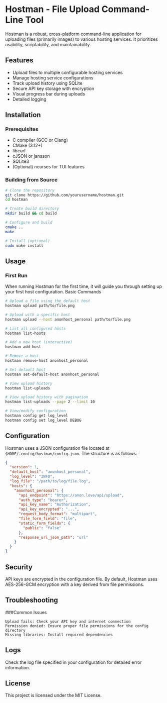 # Hostman - File Upload Command-Line Tool

Hostman is a robust, cross-platform command-line application for uploading files (primarily images) to various hosting services. It prioritizes usability, scriptability, and maintainability.

## Features

- Upload files to multiple configurable hosting services
- Manage hosting service configurations
- Track upload history using SQLite
- Secure API key storage with encryption
- Visual progress bar during uploads
- Detailed logging

## Installation

### Prerequisites

- C compiler (GCC or Clang)
- CMake (3.12+)
- libcurl
- cJSON or jansson
- SQLite3
- (Optional) ncurses for TUI features

### Building from Source

```bash
# Clone the repository
git clone https://github.com/yourusername/hostman.git
cd hostman

# Create build directory
mkdir build && cd build

# Configure and build
cmake ..
make

# Install (optional)
sudo make install
```

## Usage
### First Run

When running Hostman for the first time, it will guide you through setting up your first host configuration.
Basic Commands
```bash
# Upload a file using the default host
hostman upload path/to/file.png

# Upload with a specific host
hostman upload --host anonhost_personal path/to/file.png

# List all configured hosts
hostman list-hosts

# Add a new host (interactive)
hostman add-host

# Remove a host
hostman remove-host anonhost_personal

# Set default host
hostman set-default-host anonhost_personal

# View upload history
hostman list-uploads

# View upload history with pagination
hostman list-uploads --page 2 --limit 10

# View/modify configuration
hostman config get log_level
hostman config set log_level DEBUG
```

## Configuration

Hostman uses a JSON configuration file located at `$HOME/.config/hostman/config.json`. The structure is as follows:
```json
{
  "version": 1,
  "default_host": "anonhost_personal",
  "log_level": "INFO",
  "log_file": "/path/to/log/file.log",
  "hosts": {
    "anonhost_personal": {
      "api_endpoint": "https://anon.love/api/upload",
      "auth_type": "bearer",
      "api_key_name": "Authorization",
      "api_key_encrypted": "...",
      "request_body_format": "multipart",
      "file_form_field": "file",
      "static_form_fields": {
        "public": "false"
      },
      "response_url_json_path": "url"
    }
  }
}
```

## Security

API keys are encrypted in the configuration file. By default, Hostman uses AES-256-GCM encryption with a key derived from file permissions.

## Troubleshooting

###Common Issues

    Upload fails: Check your API key and internet connection
    Permission denied: Ensure proper file permissions for the config directory
    Missing libraries: Install required dependencies

## Logs

Check the log file specified in your configuration for detailed error information.

## License

This project is licensed under the MIT License.